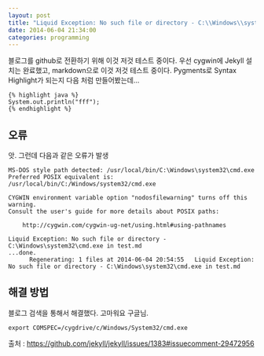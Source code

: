 ```yaml
---
layout: post
title: "Liquid Exception: No such file or directory - C:\\Windows\\system32\\cmd.exe"
date: 2014-06-04 21:34:00
categories: programming
---
```


블로그를 github로 전환하기 위해 이것 저것 테스트 중이다. 우선 cygwin에 Jekyll 설치는 완료했고, markdown으로 이것 저것 테스트 중이다. Pygments로 Syntax Highlight가 되는지 다음 처럼 만들어봤는데...

    {% highlight java %}
    System.out.println("fff");
    {% endhighlight %}

## 오류

앗. 그런데 다음과 같은 오류가 발생

    MS-DOS style path detected: /usr/local/bin/C:\Windows\system32\cmd.exe
    Preferred POSIX equivalent is: /usr/local/bin/C:/Windows/system32/cmd.exe

    CYGWIN environment variable option "nodosfilewarning" turns off this warning.
    Consult the user's guide for more details about POSIX paths:

        http://cygwin.com/cygwin-ug-net/using.html#using-pathnames

    Liquid Exception: No such file or directory - C:\Windows\system32\cmd.exe in test.md
    ...done.
          Regenerating: 1 files at 2014-06-04 20:54:55   Liquid Exception: No such file or directory - C:\Windows\system32\cmd.exe in test.md

## 해결 방법

블로그 검색을 통해서 해결했다. 고마워요 구글님.

    export COMSPEC=/cygdrive/c/Windows/System32/cmd.exe 

출처 : https://github.com/jekyll/jekyll/issues/1383#issuecomment-29472956
